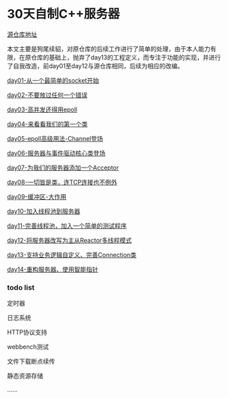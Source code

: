 # 30天自制C++服务器

[源仓库地址](https://github.com/yuesong-feng/30dayMakeCppServer/)

本文主要是狗尾续貂，对原仓库的后续工作进行了简单的处理，由于本人能力有限，在原仓库的基础上，抛弃了day13的工程定义，而专注于功能的实现，并进行了自我改造，前day01至day12与源仓库相同，后续为相应的改编。

[day01-从一个最简单的socket开始](https://github.com/Wlgls/30daysCppWebServer/day01-从一个最简单的socket开始.md)

[day02-不要放过任何一个错误](https://github.com/Wlgls/30daysCppWebServer/day02-不要放过任何一个错误.md)

[day03-高并发还得用epoll](https://github.com/Wlgls/30daysCppWebServer/day03-高并发还得用epoll.md)

[day04-来看看我们的第一个类](https://github.com/Wlgls/30daysCppWebServer/day04-来看看我们的第一个类.md)

[day05-epoll高级用法-Channel登场](https://github.com/Wlgls/30daysCppWebServer/day05-epoll高级用法-Channel登场.md)

[day06-服务器与事件驱动核心类登场](https://github.com/Wlgls/30daysCppWebServer/day06-服务器与事件驱动核心类登场.md)

[day07-为我们的服务器添加一个Acceptor](https://github.com/Wlgls/30daysWebCppServer/day07-为我们的服务器添加一个Acceptor.md)

[day08-一切皆是类，连TCP连接也不例外](https://github.com/Wlgls/30daysCppWebServer/day08-一切皆是类，连TCP连接也不例外.md)

[day09-缓冲区-大作用](https://github.com/Wlgls/30daysCppWebServer/day09-缓冲区-大作用.md)

[day10-加入线程池到服务器](https://github.com/Wlgls/30daysCppWebServer/day10-加入线程池到服务器.md)

[day11-完善线程池，加入一个简单的测试程序](https://github.com/Wlgls/30daysCppWebServer/day11-完善线程池，加入一个简单的测试程序.md)

[day12-将服务器改写为主从Reactor多线程模式](https://github.com/Wlgls/30daysCppWebServer/day12-将服务器改写为主从Reactor多线程模式.md)

[day13-支持业务逻辑自定义、完善Connection类](https://github.com/Wlgls/30daysCppWebServer/day13-支持业务逻辑自定义、完善Connection类.md)

[day14-重构服务器、使用智能指针](https://github.com/Wlgls/30daysCppWebServer/day14-重构服务器、使用智能指针.md)

### todo list

定时器

日志系统

HTTP协议支持

webbench测试

文件下载断点续传

静态资源存储

......
